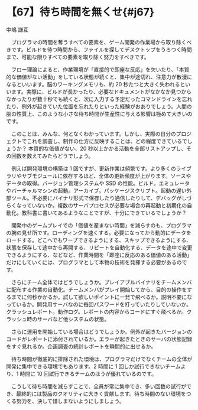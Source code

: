 # 【67】待ち時間を無くせ{#j67}

<div class="author">中嶋 謙互</div>

　プログラマの時間を奪うすべての要素を、ゲーム開発の作業場から取り除くべきです。ビルドを待つ時間から、ファイルを探してデスクトップをうろつく時間まで、可能な限りすべての要素を取り除く努力をすべきです。

　フロー理論によると、作業環境が「直接的で即座な反応」を欠いたり、「本質的な価値がない活動」をしている状態が続くと、集中が途切れ、注意力が散漫になるといいます。脳のワーキングメモリも、約 20 秒たつと大きく失われるといいます。実際に、ビルドが長かったり、必要なドキュメントがなかなか見つからなかったりが数十秒でも続くと、次に入力する予定だったコマンドラインを忘れたり、例外が起きていた位置を忘れたりといった経験がおありでしょう。人間の脳の性質上、このような小さな待ち時間が生産性に与える影響は極めて大きいのです。

　このことは、みんな、何となくわかっています。しかし、実際の自分のプロジェクトでこれを調査し、制作の仕方に反映することは、どの程度できているでしょうか？ 本質的な価値がない、20 秒以上かかる活動を全部リストアップし、その回数を数えてみたらどうでしょう。

　例えば開発環境の構築は 1 回ですが、更新作業は頻繁です。より多くのライブラリやサブモジュールに依存するほど、全体の更新頻度が上がります。ソースやデータの取得。バージョン管理システムや SSD の性能。ビルド。エミュレータやバーチャルマシンの起動。アーカイブ。パッケージスクリプト。起動の遅い外部ツール。不必要にバイナリ形式で保存したり通信したりして、デバッグがしづらくなっていないか。複数のサーバプロセスが必要な場合の再起動と初期化の自動化。教科書に書いてあるようなことですが、十分にできているでしょうか？

　開発中のゲームプレイでの「価値を産まない時間」を減らすのも、プログラマの腕の見せ所です。ローディングを速くする。必要になってから動的にデータをロードする。どこへでもワープできるようにする、スキップできるようにする、状態を保存して途中から再開する、リピートを自動化する、データを途中で変更できるようにする、などなど、作業時間を「即座に反応のある価値のある活動」だけにしていくには、プログラマとして本物の技術を発揮する必要があるのです。

　さらにチーム全体ではどうでしょうか。プレイアブルバイナリをチームメンバに配布する作業の自動化。チームメンバがプレイ開始してから、目的の操作をするまでに何秒かかるか。試して欲しいポイントに一発で飛べるか。説明不要になっているか。開発用サーバなのに毎回パスワードを打っていたりしていないか。クラッシュレポート。動作ログ。レポートの内容からコードにすぐ飛べるか。クラッシュ時のサーバなど他システムの状態。

　さらに運用を開始している場合はどうでしょうか。例外が起きたバージョンのコードがレポートに添付されているか。エラーが起きたときのサーバの状態記録をすぐ見れるか。企画調査の統計レポートを瞬間的に出せるか。

　待ち時間が徹底的に排除された環境は、プログラマだけでなくチームの全体が開発に集中できる環境でもあります。2 時間に 1 回しか試行できないチームより、1 時間に 10 回試行できるチームのほうが優れているのです。

　こうして待ち時間を減らすことで、全員が常に集中でき、多い回数の試行ができ、最終的には製品のクオリティに大きく貢献します。待ち時間のない環境をつくる努力を、決して惜しまないようにしましょう。
